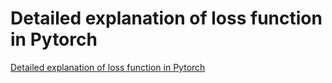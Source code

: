 # Detailed explanation of loss function in Pytorch
[Detailed explanation of loss function in Pytorch](https://aiwithcloud.com/2022/09/15/detailed_explanation_of_loss_function_in_pytorch/)